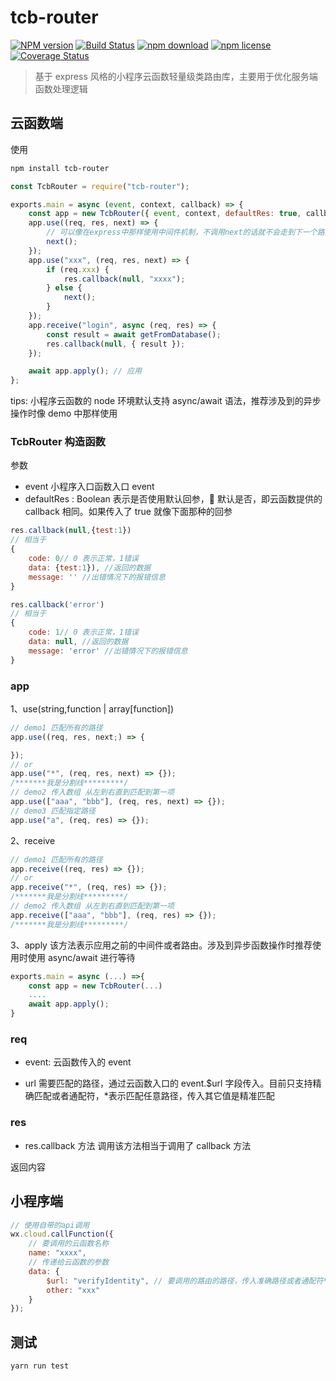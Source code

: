 # tcb-router

[![NPM version][npm-image]][npm-url]
[![Build Status](https://travis-ci.org/flytam/tcb-router.svg?branch=master)](https://travis-ci.org/flytam/tcb-router)
[![npm download][download-image]][download-url]
[![npm license][license-image]][download-url]
[![Coverage Status](https://coveralls.io/repos/github/flytam/tcb-router/badge.svg?branch=master)](https://coveralls.io/github/flytam/tcb-router?branch=master)

[npm-image]: https://img.shields.io/npm/v/tcb-router.svg?style=flat-square
[npm-url]: https://npmjs.org/package/tcb-router
[david-image]: https://img.shields.io/david/673800357/tcb-router.svg?style=flat-square
[download-image]: https://img.shields.io/npm/dm/tcb-router.svg?style=flat-square
[download-url]: https://npmjs.org/package/tcb-router
[license-image]: https://img.shields.io/npm/l/tcb-router.svg

> 基于 express 风格的小程序云函数轻量级类路由库，主要用于优化服务端函数处理逻辑

## 云函数端

使用

```bash
npm install tcb-router
```

```javascript
const TcbRouter = require("tcb-router");

exports.main = async (event, context, callback) => {
    const app = new TcbRouter({ event, context, defaultRes: true, callback });
    app.use((req, res, next) => {
        // 可以像在express中那样使用中间件机制，不调用next的话就不会走到下一个路由了
        next();
    });
    app.use("xxx", (req, res, next) => {
        if (req.xxx) {
            res.callback(null, "xxxx");
        } else {
            next();
        }
    });
    app.receive("login", async (req, res) => {
        const result = await getFromDatabase();
        res.callback(null, { result });
    });

    await app.apply(); // 应用
};
```

tips: 小程序云函数的 node 环境默认支持 async/await 语法，推荐涉及到的异步操作时像 demo 中那样使用

### TcbRouter 构造函数

参数

-   event 小程序入口函数入口 event
-   defaultRes : Boolean 表示是否使用默认回参， 默认是否，即云函数提供的 callback 相同。如果传入了 true 就像下面那种的回参

```javascript
res.callback(null,{test:1})
// 相当于
{
    code: 0// 0 表示正常，1错误
    data: {test:1}), //返回的数据
    message: '' //出错情况下的报错信息
}
```

```javascript
res.callback('error')
// 相当于
{
    code: 1// 0 表示正常，1错误
    data: null, //返回的数据
    message: 'error' //出错情况下的报错信息
}
```

### app

1、use(string,function | array[function])

```javascript
// demo1 匹配所有的路径
app.use((req, res, next;) => {

});
// or
app.use("*", (req, res, next) => {});
/*******我是分割线*********/
// demo2 传入数组 从左到右直到匹配到第一项
app.use(["aaa", "bbb"], (req, res, next) => {});
// demo3 匹配指定路径
app.use("a", (req, res) => {});
```

2、receive

```javascript
// demo1 匹配所有的路径
app.receive((req, res) => {});
// or
app.receive("*", (req, res) => {});
/*******我是分割线*********/
// demo2 传入数组 从左到右直到匹配到第一项
app.receive(["aaa", "bbb"], (req, res) => {});
/*******我是分割线*********/
```

3、apply 该方法表示应用之前的中间件或者路由。涉及到异步函数操作时推荐使用时使用 async/await 进行等待

```javascript
exports.main = async (...) =>{
    const app = new TcbRouter(...)
    ....
    await app.apply();
}
```

### req

-   event: 云函数传入的 event

-   url 需要匹配的路径，通过云函数入口的 event.$url 字段传入。目前只支持精确匹配或者通配符，\*表示匹配任意路径，传入其它值是精准匹配

### res

-   res.callback 方法
    调用该方法相当于调用了 callback 方法

返回内容

## 小程序端

```javascript
// 使用自带的api调用
wx.cloud.callFunction({
    // 要调用的云函数名称
    name: "xxxx",
    // 传递给云函数的参数
    data: {
        $url: "verifyIdentity", // 要调用的路由的路径，传入准确路径或者通配符*
        other: "xxx"
    }
});
```

## 测试

```bash
yarn run test
```
